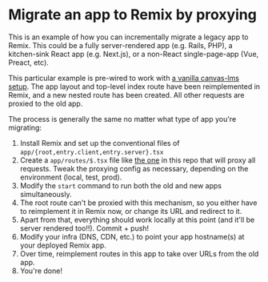 # Migrate an app to Remix by proxying

This is an example of how you can incrementally migrate a legacy app to Remix. This could be a fully server-rendered app (e.g. Rails, PHP), a kitchen-sink React app (e.g. Next.js), or a non-React single-page-app (Vue, Preact, etc).

This particular example is pre-wired to work with [a vanilla canvas-lms setup](https://github.com/instructure/canvas-lms/wiki/Quick-Start). The app layout and top-level index route have been reimplemented in Remix, and a new nested route has been created. All other requests are proxied to the old app.

The process is generally the same no matter what type of app you're migrating:

1. Install Remix and set up the conventional files of `app/{root,entry.client,entry.server}.tsx`
2. Create a `app/routes/$.tsx` file like [the one](app/routes/$.tsx) in this repo that will proxy all requests. Tweak the proxying config as necessary, depending on the environment (local, test, prod).
3. Modify the `start` command to run both the old and new apps simultaneously.
4. The root route can't be proxied with this mechanism, so you either have to reimplement it in Remix now, or change its URL and redirect to it.
5. Apart from that, everything should work locally at this point (and it'll be server rendered too!!). Commit + push!
6. Modify your infra (DNS, CDN, etc.) to point your app hostname(s) at your deployed Remix app.
7. Over time, reimplement routes in this app to take over URLs from the old app.
8. You're done!

